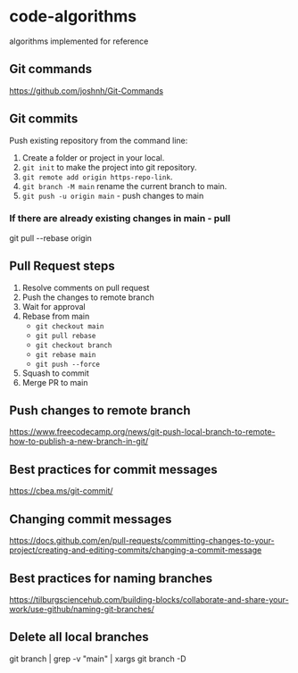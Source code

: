 # code-algorithms
algorithms implemented for reference

## Git commands
https://github.com/joshnh/Git-Commands

## Git commits
Push existing repository from the command line:
1. Create a folder or project in your local.
2. `git init` to make the project into git repository.
3. `git remote add origin https-repo-link`.
4. `git branch -M main` rename the current branch to main.
5. `git push -u origin main`  -  push changes to main

### If there are already existing changes in main - pull
git pull --rebase origin

## Pull Request steps
1. Resolve comments on pull request 
2. Push the changes to remote branch
3. Wait for approval
4. Rebase from main
   - `git checkout main`
   -  `git pull rebase`
   -  `git checkout branch`
   -  `git rebase main`
   -  `git push --force`
5. Squash to commit
6. Merge PR to main

## Push changes to remote branch
https://www.freecodecamp.org/news/git-push-local-branch-to-remote-how-to-publish-a-new-branch-in-git/

## Best practices for commit messages
https://cbea.ms/git-commit/

## Changing commit messages
https://docs.github.com/en/pull-requests/committing-changes-to-your-project/creating-and-editing-commits/changing-a-commit-message

## Best practices for naming branches
https://tilburgsciencehub.com/building-blocks/collaborate-and-share-your-work/use-github/naming-git-branches/

## Delete all local branches
git branch | grep -v "main" | xargs git branch -D
